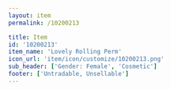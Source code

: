 ```yaml
---
layout: item
permalink: /10200213

title: Item
id: '10200213'
item_name: 'Lovely Rolling Perm'
icon_url: 'item/icon/customize/10200213.png'
sub_header: ['Gender: Female', 'Cosmetic']
footer: ['Untradable, Unsellable']
---
```

